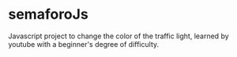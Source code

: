 # semaforoJs


Javascript project to change the color of the traffic light, learned by youtube with a beginner's degree of difficulty.